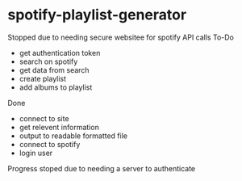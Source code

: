 # spotify-playlist-generator
Stopped due to needing secure websitee for spotify API calls
To-Do
 - get authentication token
 - search on spotify
 - get data from search
 - create playlist
 - add albums to playlist

Done
 - connect to site
 - get relevent information
 - output to readable formatted file
 - connect to spotify
 - login user


Progress stoped due to needing a server to authenticate

